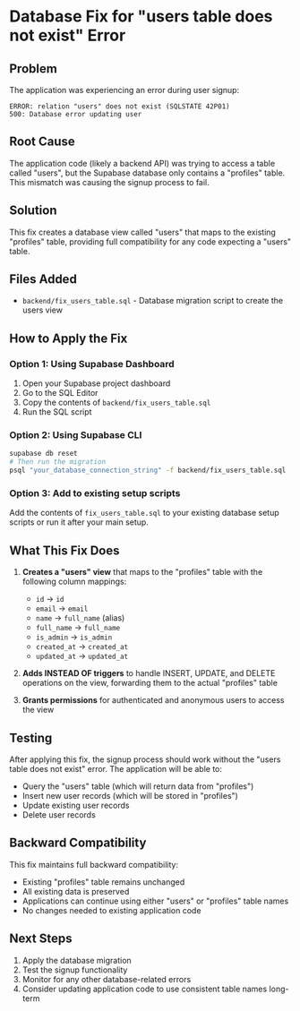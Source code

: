 # Database Fix for "users table does not exist" Error

## Problem
The application was experiencing an error during user signup:
```
ERROR: relation "users" does not exist (SQLSTATE 42P01)
500: Database error updating user
```

## Root Cause
The application code (likely a backend API) was trying to access a table called "users", but the Supabase database only contains a "profiles" table. This mismatch was causing the signup process to fail.

## Solution
This fix creates a database view called "users" that maps to the existing "profiles" table, providing full compatibility for any code expecting a "users" table.

## Files Added
- `backend/fix_users_table.sql` - Database migration script to create the users view

## How to Apply the Fix

### Option 1: Using Supabase Dashboard
1. Open your Supabase project dashboard
2. Go to the SQL Editor
3. Copy the contents of `backend/fix_users_table.sql`
4. Run the SQL script

### Option 2: Using Supabase CLI
```bash
supabase db reset
# Then run the migration
psql "your_database_connection_string" -f backend/fix_users_table.sql
```

### Option 3: Add to existing setup scripts
Add the contents of `fix_users_table.sql` to your existing database setup scripts or run it after your main setup.

## What This Fix Does

1. **Creates a "users" view** that maps to the "profiles" table with the following column mappings:
   - `id` → `id`
   - `email` → `email` 
   - `name` → `full_name` (alias)
   - `full_name` → `full_name`
   - `is_admin` → `is_admin`
   - `created_at` → `created_at`
   - `updated_at` → `updated_at`

2. **Adds INSTEAD OF triggers** to handle INSERT, UPDATE, and DELETE operations on the view, forwarding them to the actual "profiles" table

3. **Grants permissions** for authenticated and anonymous users to access the view

## Testing
After applying this fix, the signup process should work without the "users table does not exist" error. The application will be able to:
- Query the "users" table (which will return data from "profiles")
- Insert new user records (which will be stored in "profiles")
- Update existing user records
- Delete user records

## Backward Compatibility
This fix maintains full backward compatibility:
- Existing "profiles" table remains unchanged
- All existing data is preserved
- Applications can continue using either "users" or "profiles" table names
- No changes needed to existing application code

## Next Steps
1. Apply the database migration
2. Test the signup functionality
3. Monitor for any other database-related errors
4. Consider updating application code to use consistent table names long-term